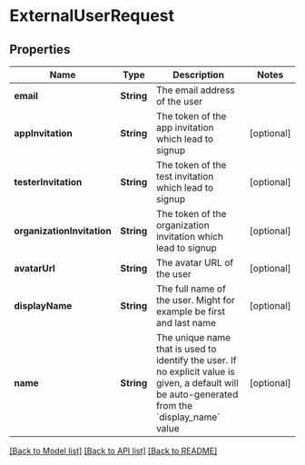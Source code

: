 # ExternalUserRequest

## Properties
Name | Type | Description | Notes
------------ | ------------- | ------------- | -------------
**email** | **String** | The email address of the user | 
**appInvitation** | **String** | The token of the app invitation which lead to signup | [optional] 
**testerInvitation** | **String** | The token of the test invitation which lead to signup | [optional] 
**organizationInvitation** | **String** | The token of the organization invitation which lead to signup | [optional] 
**avatarUrl** | **String** | The avatar URL of the user | [optional] 
**displayName** | **String** | The full name of the user. Might for example be first and last name | [optional] 
**name** | **String** | The unique name that is used to identify the user. If no explicit value is given, a default will be auto-generated from the &#x60;display_name&#x60; value | [optional] 

[[Back to Model list]](../README.md#documentation-for-models) [[Back to API list]](../README.md#documentation-for-api-endpoints) [[Back to README]](../README.md)


